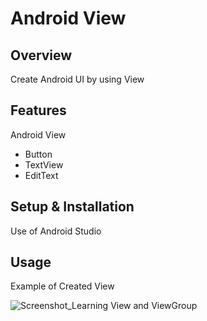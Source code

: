 # Android View

## Overview
Create Android UI by using View

## Features
Android View
- Button
- TextView
- EditText

## Setup & Installation 
Use of Android Studio

## Usage
Example of Created View

![Screenshot_Learning View and ViewGroup](https://user-images.githubusercontent.com/56164259/68088598-59b20f80-fe93-11e9-852d-100761101929.png)

